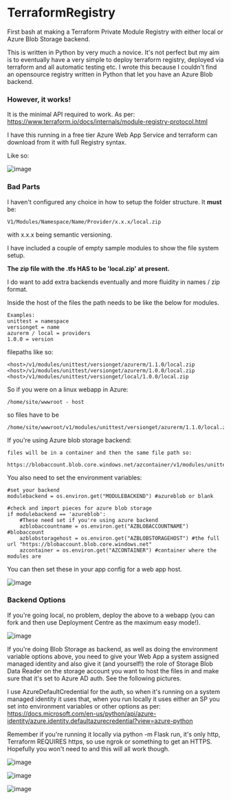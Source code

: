 # TerraformRegistry
First bash at making a Terraform Private Module Registry with either local or Azure Blob Storage backend.

This is written in Python by very much a novice.
It's not perfect but my aim is to eventually have a very simple to deploy terraform registry, deployed via terraform and all automatic testing etc.
I wrote this because I couldn't find an opensource registry written in Python that let you have an Azure Blob backend.

### However, it works!  
It is the minimal API required to work.
As per:
https://www.terraform.io/docs/internals/module-registry-protocol.html


I have this running in a free tier Azure Web App Service and terraform can download from it with full Registry syntax. 

Like so:

![image](https://user-images.githubusercontent.com/25871665/111051557-d7a10600-844b-11eb-8355-4fb2043e7c6d.png)

### Bad Parts
I haven't configured any choice in how to setup the folder structure.
It **must** be:

```
V1/Modules/Namespace/Name/Provider/x.x.x/local.zip 
```
with x.x.x being semantic versioning. 

I have included a couple of empty sample modules to show the file system setup.

**The zip file with the .tfs HAS to be 'local.zip' at present.**

I do want to add extra backends eventually and more fluidity in names / zip format. 

Inside the host of the files the path needs to be like the below for modules.

```
Examples:
unittest = namespace
versionget = name
azurerm / local = providers 
1.0.0 = version
```
filepaths like so: 
```
<host>/v1/modules/unittest/versionget/azurerm/1.1.0/local.zip
<host>/v1/modules/unittest/versionget/azurerm/1.0.0/local.zip
<host>/v1/modules/unittest/versionget/local/1.0.0/local.zip
```

So if you were on a linux webapp in Azure:
```
/home/site/wwwroot - host
```
so files have to be
```
/home/site/wwwroot/v1/modules/unittest/versionget/azurerm/1.1.0/local.zip
```

If you're using Azure blob storage backend:

```
files will be in a container and then the same file path so:

https://blobaccount.blob.core.windows.net/azcontainer/v1/modules/unittest/versionget/azurerm/1.1.0/local.zip
```

You also need to set the environment variables:

```
#set your backend
modulebackend = os.environ.get("MODULEBACKEND") #azureblob or blank

#check and import pieces for azure blob storage
if modulebackend == 'azureblob':
    #These need set if you're using azure backend 
    azblobaccountname = os.environ.get("AZBLOBACCOUNTNAME") #blobaccount
    azblobstoragehost = os.environ.get("AZBLOBSTORAGEHOST") #the full url "https://blobaccount.blob.core.windows.net"
    azcontainer = os.environ.get("AZCONTAINER") #container where the modules are
```

You can then set these in your app config for a web app host.

![image](https://user-images.githubusercontent.com/25871665/111051740-5185bf00-844d-11eb-8b39-f65a6933a5c9.png)


### Backend Options

If you're going local, no problem, deploy the above to a webapp (you can fork and then use Deployment Centre as the maximum easy mode!).

![image](https://user-images.githubusercontent.com/25871665/111052022-49c71a00-844f-11eb-821c-72e5fc9135ab.png)


If you're doing Blob Storage as backend, as well as doing the environment variable options above, you need to give your Web App a system assigned managed identity and also give it (and yourself!) the role of Storage Blob Data Reader on the storage account you want to host the files in and make sure that it's set to Azure AD auth. 
See the following pictures. 

I use AzureDefaultCredential for the auth, so when it's running on a system managed identity it uses that, when you run locally it uses either an SP you set into environment variables or other options as per:
https://docs.microsoft.com/en-us/python/api/azure-identity/azure.identity.defaultazurecredential?view=azure-python

Remember if you're running it locally via python -m Flask run, it's only http, Terraform REQUIRES https, so use ngrok or something to get an HTTPS. 
Hopefully you won't need to and this will all work though. 

![image](https://user-images.githubusercontent.com/25871665/111052032-65322500-844f-11eb-856d-0afbc9dee413.png)

![image](https://user-images.githubusercontent.com/25871665/111052067-ae827480-844f-11eb-82e2-e4d352bc033d.png)

![image](https://user-images.githubusercontent.com/25871665/111052093-edb0c580-844f-11eb-901a-7e3274ae39fa.png)


